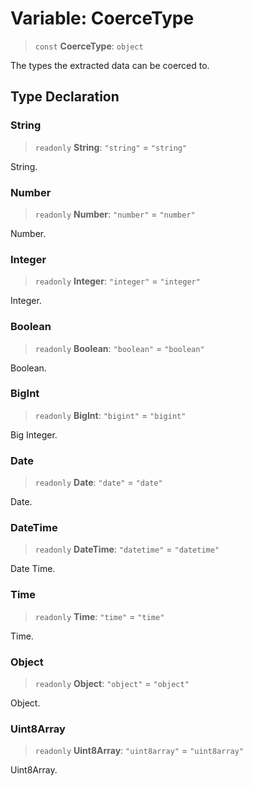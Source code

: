 # Variable: CoerceType

> `const` **CoerceType**: `object`

The types the extracted data can be coerced to.

## Type Declaration

### String

> `readonly` **String**: `"string"` = `"string"`

String.

### Number

> `readonly` **Number**: `"number"` = `"number"`

Number.

### Integer

> `readonly` **Integer**: `"integer"` = `"integer"`

Integer.

### Boolean

> `readonly` **Boolean**: `"boolean"` = `"boolean"`

Boolean.

### BigInt

> `readonly` **BigInt**: `"bigint"` = `"bigint"`

Big Integer.

### Date

> `readonly` **Date**: `"date"` = `"date"`

Date.

### DateTime

> `readonly` **DateTime**: `"datetime"` = `"datetime"`

Date Time.

### Time

> `readonly` **Time**: `"time"` = `"time"`

Time.

### Object

> `readonly` **Object**: `"object"` = `"object"`

Object.

### Uint8Array

> `readonly` **Uint8Array**: `"uint8array"` = `"uint8array"`

Uint8Array.
